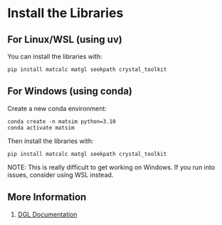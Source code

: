 # Install the Libraries

## For Linux/WSL (using uv)
You can install the libraries with:
```
pip install matcalc matgl seekpath crystal_toolkit
```

## For Windows (using conda)
Create a new conda environment:
```
conda create -n matsim python=3.10
conda activate matsim
```
Then install the libraries with:
```
pip install matcalc matgl seekpath crystal_toolkit
```

NOTE: This is really difficult to get working on Windows. If you run into issues, consider using WSL instead.

## More Information
1. [DGL Documentation](https://www.dgl.ai/pages/start.html)